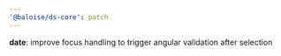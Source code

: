 ```yaml
---
'@baloise/ds-core': patch
---
```


**date**: improve focus handling to trigger angular validation after selection
